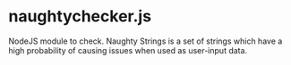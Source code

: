 # naughtychecker.js
NodeJS module to check. Naughty Strings is a set of strings which have a high probability of causing issues when used as user-input data.
